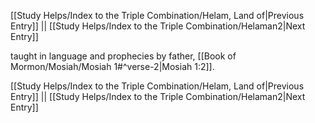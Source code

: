 [[Study Helps/Index to the Triple Combination/Helam, Land of|Previous Entry]]  ||  [[Study Helps/Index to the Triple Combination/Helaman2|Next Entry]]

 taught in language and prophecies by father, [[Book of Mormon/Mosiah/Mosiah 1#^verse-2|Mosiah 1:2]].

[[Study Helps/Index to the Triple Combination/Helam, Land of|Previous Entry]]  ||  [[Study Helps/Index to the Triple Combination/Helaman2|Next Entry]]